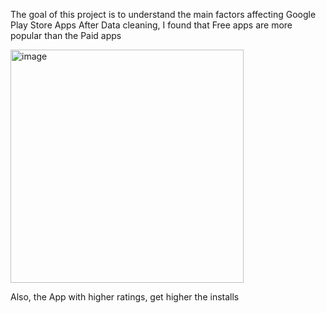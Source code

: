 

The goal of this project is to understand the main factors affecting Google Play Store Apps
After Data cleaning, I found that Free apps are more popular than the Paid apps

<img width="373" alt="image" src="https://user-images.githubusercontent.com/48456553/148123478-5ab92b9c-5c36-4720-a578-fa0b7f63fa4e.png">


Also, the App with higher ratings, get  higher the installs
